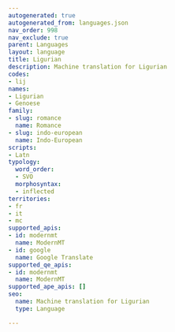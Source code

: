 ```yaml
---
autogenerated: true
autogenerated_from: languages.json
nav_order: 998
nav_exclude: true
parent: Languages
layout: language
title: Ligurian
description: Machine translation for Ligurian
codes:
- lij
names:
- Ligurian
- Genoese
family:
- slug: romance
  name: Romance
- slug: indo-european
  name: Indo-European
scripts:
- Latn
typology:
  word_order:
  - SVO
  morphosyntax:
  - inflected
territories:
- fr
- it
- mc
supported_apis:
- id: modernmt
  name: ModernMT
- id: google
  name: Google Translate
supported_qe_apis:
- id: modernmt
  name: ModernMT
supported_ape_apis: []
seo:
  name: Machine translation for Ligurian
  type: Language

---
```


